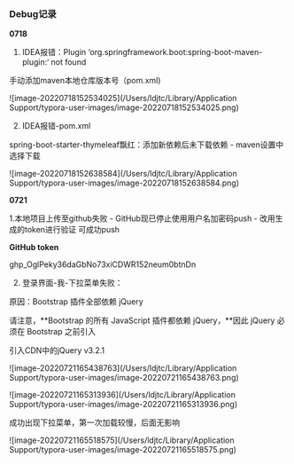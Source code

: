 ### Debug记录

**0718** 

1. IDEA报错：Plugin ‘org.springframework.boot:spring-boot-maven-plugin:‘ not found

手动添加maven本地仓库版本号（pom.xml)

![image-20220718152534025](/Users/ldjtc/Library/Application Support/typora-user-images/image-20220718152534025.png)

2. IDEA报错-pom.xml

spring-boot-starter-thymeleaf飘红：添加新依赖后未下载依赖 - maven设置中选择下载

![image-20220718152638584](/Users/ldjtc/Library/Application Support/typora-user-images/image-20220718152638584.png)



**0721**

1.本地项目上传至github失败 - GitHub现已停止使用用户名加密码push - 改用生成的token进行验证 可成功push

**GitHub token**

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

2. 登录界面-我-下拉菜单失败：

原因：Bootstrap 插件全部依赖 jQuery

请注意，**Bootstrap 的所有 JavaScript 插件都依赖 jQuery，**因此 jQuery 必须在 Bootstrap 之前引入



引入CDN中的jQuery v3.2.1 

![image-20220721165438763](/Users/ldjtc/Library/Application Support/typora-user-images/image-20220721165438763.png)

![image-20220721165313936](/Users/ldjtc/Library/Application Support/typora-user-images/image-20220721165313936.png)

成功出现下拉菜单，第一次加载较慢，后面无影响

![image-20220721165518575](/Users/ldjtc/Library/Application Support/typora-user-images/image-20220721165518575.png)